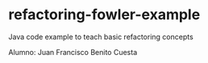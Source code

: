 refactoring-fowler-example
==========================

Java code example to teach  basic refactoring  concepts 

Alumno: Juan Francisco Benito Cuesta
